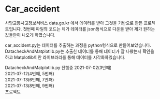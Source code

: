 # Car_accident
사망교통사고정보서비스
data.go.kr 에서 데이터를 받아 그것을 기반으로 만든 프로젝트입니다.
첫번째 파일의 코드는 제가 데이터를 json형식으로 다운을 받아 제가 원하는 값들만이 나오게 하였습니다.

car_accident.py는 데이터를 추출하는 과정을 python형식으로 만들어보았습니다.
DatacheckAndMatplotlib.py는 추출한 데이터를 통해 데이터가 잘 나왔는지 확인을 하고 Matplotlib이란 라이브러리를 통해 
데이터를 시각화하였습니다.

DatacheckAndMatplotlib.py 진행중
2021-07-02(3번째) <br>
2021-07-12(4번째, 5번째) <br>
2021-07-13(6번째, 7번째) <br>
2021-07-13(8번째, 9번째) <br>
프로젝트 
